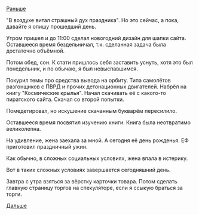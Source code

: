 [Раньше](2017.12.03.md)

"В воздухе витал страшный дух праздника". Но это сейчас, а пока, давайте я опишу прошедший день.

Утром пришел и до 11:00 сделал новогодний дизайн для шапки сайта. Оставшееся время бездельничал, т.к. сделанная задача была достаточно объёмной.

Потом обед, сон. К стати пришлось себя заставить уснуть, хотя это был понедельник, и по обычаю, я был невыспавшимся.

Покурил темы про средства вывода на орбиту. Типа самолётов разгонщиков с ПВРД и прочих детонационных двигателей. Набрёл на книгу "Космические крылья". Начал скачивать её с какого-то пиратского сайта. Скачал со второй попытки.

Помедетировал, но искушение скачанным букварём пересилило.

Оставшееся время посвятил изучению книги. Книга была неотвратимо великолепна.

На удивление, жена заехала за мной.
А сегодня её день рожденья. ЕФ приготовил праздничный ужин.

Как обычно, в сложных социальных условиях, жена впала в истерику.

Вот в таких сложных условиях завершается сегодняшний день.

Завтра с утра взяться за вёрстку карточки товара. Потом сделать главную страницу торгов на спекуляторе, если я ссыкую браться за торги.

[Дальше](2017.12.05.md)